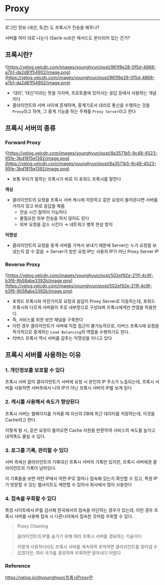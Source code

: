 # Proxy

------

로그인 정보 (세션, 토큰) 도 프록시가 전송을 해주나?

서버를 여러 대로 나눈다 (Sacle out)은 메서드도 분리되어 있는 건가?

## 프록시란?

![https://velog.velcdn.com/images/younghyun/post/961f8e28-0f5d-4868-a7b1-da2d81f54902/image.png](https://velog.velcdn.com/images/younghyun/post/961f8e28-0f5d-4868-a7b1-da2d81f54902/image.png)

- ‘대리’, ‘대신’이라는 뜻을 가지며, 프로토콜에 있어서는 응답 등에서 사용하는 개념이다
- 클라이언트와 서버 사이에 존재하며, 중계기로서 대리로 통신을 수행하는 것을 `Proxy`라고 하며, 그 중계 기능을 하는 주체를 `Proxy Server`라고 한다

## 프록시 서버의 종류

### Forward Proxy

![https://velog.velcdn.com/images/younghyun/post/8a3571b5-9c48-4523-95fe-3bd1815e1392/image.png](https://velog.velcdn.com/images/younghyun/post/8a3571b5-9c48-4523-95fe-3bd1815e1392/image.png)

- 보통 우리가 말하는 프록시가 바로 이 포워드 프록시를 말한다

**캐싱**

- 클라이언트의 요청을 프록시 서버 캐시에 저장하고 같은 요청이 들어온다면 서버를 거치지 않고 바로 응답을 해줌
  - 전송 시간 절약이 가능하다
  - 불필요한 외부 전송을 하지 않아도 된다
  - 외부 요청을 감소 시킨다 → 네트워크 병목 현상 방지

**익명성**

- 클라이언트의 요청을 중계 서버를 거쳐서 보내기 때문에 Server는 누가 요청을 보냈는지 알 수 없음 → Server가 받은 요청 IP는 사용자 IP가 아닌 Proxy Server IP

### Reverse Proxy

![https://velog.velcdn.com/images/younghyun/post/502ef92e-211f-4c9f-b3f6-9b58abe3392b/image.png](https://velog.velcdn.com/images/younghyun/post/502ef92e-211f-4c9f-b3f6-9b58abe3392b/image.png)

- 포워드 프록시와 마찬가지로 요청과 응답이 Proxy Server로 이동하는데, 포워드 프록시와 다르게 서버들이 주로 내부망으로 구성되며 프록시에게만 연결을 허용한다.
- 즉, 서비스를 위한 보안 채널을 구축한다
- 이런 경우 클라이언트가 서버에 직접 접근이 불가능하므로, 리버스 프록시에 요청을 적극적으로 중계하는 `Load Balancing`의 역할을 수행하기도 한다.
- 리버스 프록시 역시 서버를 감추는 익명성을 지니고 있다

## 프록시 서버를 사용하는 이유

### 1. 개인정보를 보호할 수 있다

프록시 서버 없이 클라이언트가 서버에 요청 시 본인의 IP 주소가 노출되는데, 프록시 서버를 사용하면 서버측에서 나의 IP가 아닌 프록시 서버의 IP를 보게 된다

### 2. 캐시를 사용해서 속도가 향상된다

프록시 서버는 웹페이지를 가져올 때 자신의 DB에 최근 데이터를 저장하는데, 이것을 Cache라고 한다.

이렇게 될 시, 같은 요청이 들어오면 Cache 자원을 반환하여 서비스의 속도를 높이고 대역폭도 줄일 수 있다.

### 3. 로그를 기록, 관리할 수 있다

서버 측에선 클라리언트의 기록대신 프록시 서버의 기록만 있지만, 프록시 서버에겐 클라이언트의 기록이 남아있다.

이 기록들을 보면 어떤 IP에서 어떤 IP로 얼마나 접속해 있는지 확인할 수 있고, 특정 IP가 방문할 수 있는 웹사이트도 제한할 수 있어서 회사에서 많이 사용한다

### 4. 접속을 우회할 수 있다

특정 사이트에서 IP를 검사해 한국에서의 접속을 차단하는 경우가 있는데, 이런 경우 프록시 서버를 사용해 접속 시 다른나라에서 접속한 것처럼 우회할 수 있다.

> Proxy Chaining
>
> 클라이언트의 IP를 숨기기 위해 여러 프록시 서버를 경유하는 기술이다
>
> 이렇게 사용하더라도 프록시 서버를 계속하여 추척하면 클라리언트를 찾아낼 수 있겠지만, 여러 국가를 경유하며 우회하면 알아내기 어렵다

### Reference

https://velog.io/@younghyun/프록시Proxy란